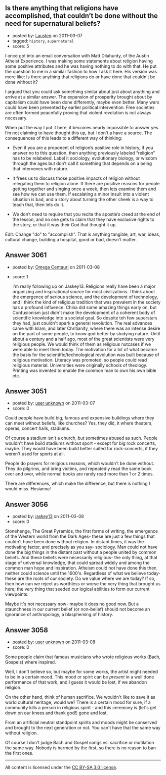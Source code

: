 ## Is there anything that religions have accomplished, that couldn’t be done without the need for supernatural beliefs?

- posted by: [Lausten](https://stackexchange.com/users/-1/584-lausten) on 2011-03-07
- tagged: `history`, `supernatural`
- score: 5

I once got into an email conversation with Matt Dilahunty, of the Austin Atheist Experience. I was making some statements about religion having some positive attributes and he was having nothing to do with that. He put the question to me in a similar fashion to how I ask it here. His version was more like: Is there anything that religions do or have done that couldn’t be done without it?

I argued that you could ask something similar about just about anything and arrive at a similar answer. The expansion of prosperity brought about by capitalism could have been done differently, maybe even better. Many wars could have been prevented by earlier political intervention. Free societies are often formed peacefully proving that violent revolution is not always necessary. 

When put the way I put it here, it becomes nearly impossible to answer yes. I’m not claiming to have thought this up, but I don’t a have a source. The consequences of this  leads to a different way of thinking:

 - Even if you are a proponent of religion’s positive role in history, if you answer no to this question, then anything previously labeled “religion” has to be relabeled. Label it sociology, evolutionary biology, or wisdom through the ages but don’t call it something that depends on a being that intervenes with nature. 

 - It frees us to discuss those positive impacts of religion without relegating them to religion alone. If there are positive reasons for people getting together and singing once a week, then lets examine them and see how we can use them. If escalating a minor insult into a violent situation is bad, and a story about turning the other cheek is a way to teach that, then lets do it. 

 - We don’t need to require that you recite the apostle’s creed at the end of the lesson, and no one gets to claim that they have exclusive rights to the story, or that it was their God that thought it up. 

Edit: Change "do" to "accomplish". That is anything tangible, art, war, ideas, cultural change, building a hospital, good or bad, doesn't matter. 



## Answer 3061

- posted by: [Omega Centauri](https://stackexchange.com/users/-1/432-omega-centauri) on 2011-03-08
- score: 1

  I'm really following up on Jaskey13. Religions really have been a major organizing and inspirational source for most civilizations. I think about the emergence of serious science, and the development of technology, and I think the kind of religious tradition that was prevalent in the society has a profound influence. China did some amazing things early on, but Confusionism just didn't make the development of a coherent body of scientific knowledge into a societal goal. So despite teh few superstars they had, just couldn't spark a general revolution. The real advances came with Islam, and later Chritianity, where there was an intense desire on the part of some people, to know god better by studying nature. Until about a century and a half ago, most of the great scientists were very religious people. We would think of them as religious nutcases if we were able to meet them today. The motivation for a lot of what became the basis for the scientific/technological revolution was built because of religious motivation. Literacy was promoted, so people could read religious material. Universities were originally schools of theology. Printing was invented to enable the common man to own his own bible etc.


## Answer 3051

- posted by: [user unknown](https://stackexchange.com/users/-1/992-user-unknown) on 2011-03-07
- score: 0

Could people have build big, famous and expensive buildings where they can meet without beliefs, like churches? Yes, they did, it where theaters, operas, concert halls, stadiums. 

Of course a stadium isn't a church, but sometimes abused as such. People wouldn't have build stadiums without sport - except for big rock concerts, maybe. They would have been build better suited for rock-concerts, if they weren't used for sports at all. 

People do prayers for religious reasons, which wouldn't be done without. They do pilgrims, and bring victims, and repeatedly read the same book over and over, while normal books are rarely read more than 1 or 2 times. 

There are differences, which make the difference, but there is nothing I would miss. Hosianna!


## Answer 3056

- posted by: [jaskey13](https://stackexchange.com/users/-1/1107-jaskey13) on 2011-03-08
- score: 0

Stonehenge, The Great Pyramids, the first forms of writing, the emergence of the Western world from the Dark Ages- these are just a few things that couldn't have been done without religion. In distant times, it was the motivating factor, and precisely as you say- sociology. Man could not have done the big things in the distant past without a people united by common beliefs. And these beliefs were necessarily religious- the only thing, at that stage of universal knowledge, that could spread widely and among the common man hope and inspiration. Atheism could not have done this then, neither could science until the 1600's. Regardless of what we believe today- these are the roots of our society. Do we value where we are today? If so, then how can we reject as worthless or worse the very thing that brought us here; the very thing that seeded our logical abilities to form our current viewpoints. 

Maybe it's not necessary now- maybe it does no good now. But a staunchness in our current belief (or non-belief) should not become an ignorance of anthropology, a blaspheming of history.   


## Answer 3058

- posted by: [user unknown](https://stackexchange.com/users/-1/992-user-unknown) on 2011-03-08
- score: 0

Some people claim that famous musicians who wrote religious works (Bach, Gospels) where inspired. 

Well, I don't believe so, but maybe for some works, the artist might needed to be in a certain mood. This mood or spirit can be _present_ in a well done performance of that work, and I guess it would be lost, if we abandon religion. 

On the other hand, think of human sacrifice. We wouldn't like to save it as world cultural heritage, would we? There is a certain mood for sure, if a community kills a person in religious spirit - and this ceremony is (let's get down on our knees and thank god!) gone and lost. 

From an artificial neutral standpoint spirits and moods might be conserved and brought to the next generation or not. You can't have that the same way without religion. 

Of course I don't judge Bach and Gospel songs vs. sacrifice or mutilation the same way. Nobody is harmed by the first, so there is no reason to ban the first ones. 



---

All content is licensed under the [CC BY-SA 3.0 license](https://creativecommons.org/licenses/by-sa/3.0/).
